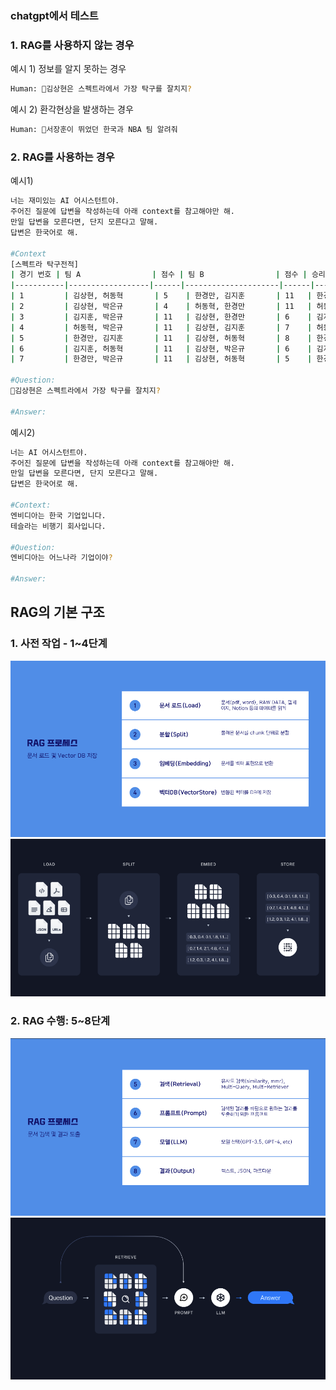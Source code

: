 ### chatgpt에서 테스트

### 1. RAG를 사용하지 않는 경우
예시 1) 정보를 알지 못하는 경우
```bash
Human: 김상현은 스펙트라에서 가장 탁구를 잘치지?
```

예시 2) 환각현상을 발생하는 경우
```bash
Human: 서장훈이 뛰었던 한국과 NBA 팀 알려줘
```

### 2. RAG를 사용하는 경우

예시1)
```bash
너는 재미있는 AI 어시스턴트야.
주어진 질문에 답변을 작성하는데 아래 context를 참고해야만 해.
만일 답변을 모른다면, 단지 모른다고 말해.
답변은 한국어로 해.

#Context
[스펙트라 탁구전적]
| 경기 번호 | 팀 A                | 점수 | 팀 B                | 점수 | 승리 팀   |
|-----------|------------------|------|---------------------|------|-----------|
| 1         | 김상현, 허동혁       | 5    | 한경만, 김지훈       | 11   | 한경만, 김지훈 |
| 2         | 김상현, 박은규       | 4    | 허동혁, 한경만       | 11   | 허동혁, 한경만 |
| 3         | 김지훈, 박은규       | 11   | 김상현, 한경만       | 6    | 김지훈, 박은규 |
| 4         | 허동혁, 박은규       | 11   | 김상현, 김지훈       | 7    | 허동혁, 박은규 |
| 5         | 한경만, 김지훈       | 11   | 김상현, 허동혁       | 8    | 한경만, 김지훈 |
| 6         | 김지훈, 허동혁       | 11   | 김상현, 박은규       | 6    | 김지훈, 허동혁 |
| 7         | 한경만, 박은규       | 11   | 김상현, 허동혁       | 5    | 한경만, 박은규 |

#Question:
김상현은 스펙트라에서 가장 탁구를 잘치지?

#Answer:
```
예시2)
```bash
너는 AI 어시스턴트야.
주어진 질문에 답변을 작성하는데 아래 context를 참고해야만 해.
만일 답변을 모른다면, 단지 모른다고 말해.
답변은 한국어로 해.

#Context:
엔비디아는 한국 기업입니다.
테슬라는 비행기 회사입니다.

#Question:
엔비디아는 어느나라 기업이야?

#Answer:
```

## RAG의 기본 구조
### 1. 사전 작업 - 1~4단계
![](attachments/Pasted%20image%2020250314101120.png)
![](attachments/Pasted%20image%2020250314101154.png)

### 2. RAG 수행: 5~8단계
![](attachments/Pasted%20image%2020250314101143.png)
![](attachments/Pasted%20image%2020250314101207.png)

